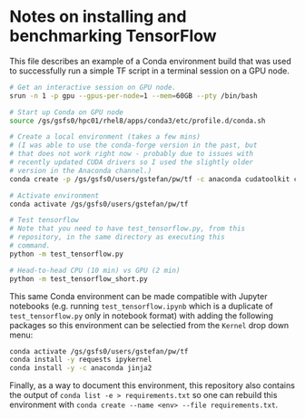 # Notes on installing and benchmarking TensorFlow

This file describes an example of a Conda environment
build that was used to successfully run a simple TF script
in a terminal session on a GPU node.

```bash
# Get an interactive session on GPU node.
srun -n 1 -p gpu --gpus-per-node=1 --mem=60GB --pty /bin/bash

# Start up Conda on GPU node
source /gs/gsfs0/hpc01/rhel8/apps/conda3/etc/profile.d/conda.sh

# Create a local environment (takes a few mins)
# (I was able to use the conda-forge version in the past, but
# that does not work right now - probably due to issues with
# recently updated CUDA drivers so I used the slightly older
# version in the Anaconda channel.)
conda create -p /gs/gsfs0/users/gstefan/pw/tf -c anaconda cudatoolkit cudnn tensorflow-gpu

# Activate environment
conda activate /gs/gsfs0/users/gstefan/pw/tf

# Test tensorflow
# Note that you need to have test_tensorflow.py, from this
# repository, in the same directory as executing this
# command.
python -m test_tensorflow.py

# Head-to-head CPU (10 min) vs GPU (2 min)
python -m test_tensorflow_short.py
```

This same Conda environment can be made compatible with Jupyter notebooks
(e.g. running `test_tensorflow.ipynb` which is a duplicate of `test_tensorflow.py`
only in notebook format) with adding the following packages so this
environment can be selectied from the `Kernel` drop down menu:

```bash
conda activate /gs/gsfs0/users/gstefan/pw/tf
conda install -y requests ipykernel
conda install -y -c anaconda jinja2
```

Finally, as a way to document this environment, this repository
also contains the output of `conda list -e > requirements.txt`
so one can rebuild this environment with `conda create --name <env> --file requirements.txt`.
